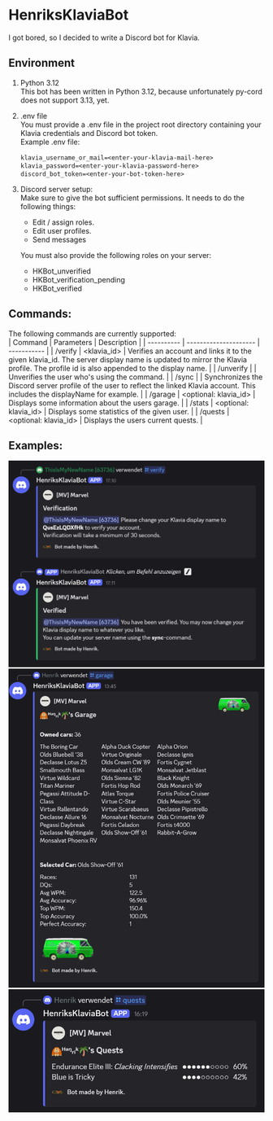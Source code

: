 # HenriksKlaviaBot
I got bored, so I decided to write a Discord bot for Klavia.  

## Environment
1. Python 3.12  
   This bot has been written in Python 3.12, because unfortunately py-cord does not support 3.13, yet.
2. .env file  
   You must provide a .env file in the project root directory containing your Klavia credentials and Discord bot token.  
   Example .env file:  
    ```
    klavia_username_or_mail=<enter-your-klavia-mail-here>
    klavia_password=<enter-your-klavia-password-here>
    discord_bot_token=<enter-your-bot-token-here>
    ```
3. Discord server setup:  
   Make sure to give the bot sufficient permissions. It needs to do the following things:
   - Edit / assign roles.
   - Edit user profiles.
   - Send messages
     
   You must also provide the following roles on your server:
   - HKBot_unverified
   - HKBot_verification_pending
   - HKBot_verified

## Commands:  
The following commands are currently supported:  
| Command    | Parameters            | Description |
| ---------- | --------------------- | ----------- |
| /verify    | <klavia_id>           | Verifies an account and links it to the given klavia_id. The server display name is updated to mirror the Klavia profile. The profile id is also appended to the display name. |
| /unverify  |                       | Unverifies the user who's using the command. |
| /sync      |                       | Synchronizes the Discord server profile of the user to reflect the linked Klavia account. This includes the displayName for example. |
| /garage    | <optional: klavia_id> | Displays some information about the users garage. |
| /stats     | <optional: klavia_id> | Displays some statistics of the given user. |
| /quests    | <optional: klavia_id> | Displays the users current quests. |

## Examples:
![verification](readme/verification.png)
![garage](readme/garage.png)
![quests](readme/quests.png)
